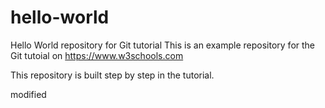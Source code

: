# hello-world
Hello World repository for Git tutorial
This is an example repository for the Git tutoial on https://www.w3schools.com

This repository is built step by step in the tutorial.

modified
